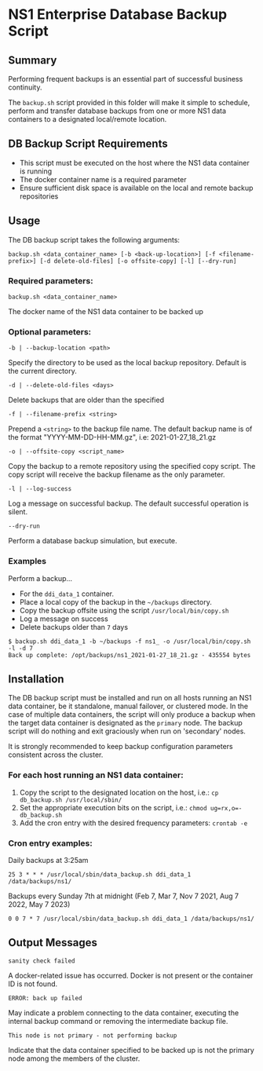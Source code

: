 # NS1 Enterprise Database Backup Script

## Summary

Performing frequent backups is an essential part of successful business continuity. 

The `backup.sh` script provided in this folder will make it simple to schedule, perform and transfer database backups from one or more NS1 data containers to a designated local/remote location.



## DB Backup Script Requirements

* This script must be executed on the host where the NS1 data container is running
* The docker container name is a required parameter
* Ensure sufficient disk space is available on the local and remote backup repositories


## Usage

The DB backup script takes the following arguments:

```
backup.sh <data_container_name> [-b <back-up-location>] [-f <filename-prefix>] [-d delete-old-files] [-o offsite-copy] [-l] [--dry-run]
```


### Required parameters:

`backup.sh <data_container_name>`

The docker name of the NS1 data container to be backed up


### Optional parameters:

`-b | --backup-location <path>`

Specify the directory to be used as the local backup repository. Default is the current directory.

`-d | --delete-old-files <days>`
	
Delete backups that are older than the specified <days>
	
`-f | --filename-prefix <string>`

Prepend a `<string>` to the backup file name. The default backup name is of the format "YYYY-MM-DD-HH-MM.gz", i.e: 2021-01-27_18_21.gz

`-o | --offsite-copy <script_name>`

Copy the backup to a remote repository using the specified copy script. The copy script will receive the backup filename as the only parameter.

`-l | --log-success`
	
Log a message on successful backup. The default successful operation is silent.

`--dry-run`

Perform a database backup simulation, but execute.


###  Examples

Perform a backup...

* For the `ddi_data_1` container. 
* Place a local copy of the backup in the `~/backups` directory.
* Copy the backup offsite using the script `/usr/local/bin/copy.sh`
* Log a message on success
* Delete backups older than `7` days

```
$ backup.sh ddi_data_1 -b ~/backups -f ns1_ -o /usr/local/bin/copy.sh -l -d 7
Back up complete: /opt/backups/ns1_2021-01-27_18_21.gz - 435554 bytes
```

## Installation

The DB backup script must be installed and run on all hosts running an NS1 data container, be it standalone, manual failover, or clustered mode. In the case of multiple data containers, the script will only produce a backup when the target data container is designated as the `primary` node. The backup script will do nothing and exit graciously when run on 'secondary' nodes.

It is strongly recommended to keep backup configuration parameters consistent across the cluster.

### For each host running an NS1 data container:

1. Copy the script to the designated location on the host, i.e.: `cp db_backup.sh /usr/local/sbin/`
2. Set the appropriate execution bits on the script, i.e.: `chmod ug=rx,o=- db_backup.sh`
3. Add the cron entry with the desired frequency parameters:
	`crontab -e`
	
### Cron entry examples:

Daily backups at 3:25am

`25 3 * * * /usr/local/sbin/data_backup.sh ddi_data_1 /data/backups/ns1/`

Backups every Sunday 7th at midnight (Feb 7, Mar 7, Nov 7 2021, Aug 7 2022, May 7 2023)

`0 0 7 * 7 /usr/local/sbin/data_backup.sh ddi_data_1 /data/backups/ns1/`


## Output Messages

`sanity check failed`

A docker-related issue has occurred. Docker is not present or the container ID is not found.

`ERROR: back up failed`

May indicate a problem connecting to the data container, executing the internal backup command or removing the intermediate backup file.

`This node is not primary - not performing backup`

Indicate that the data container specified to be backed up is not the primary node among the members of the cluster.
